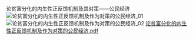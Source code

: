论贫富分化的内生性正反馈机制及其对策——公民经济
![论贫富分化的内生性正反馈机制及作为对策的公民经济_01](https://github.com/user-attachments/assets/e3c8a149-7b9a-4c5d-b5e7-3c86c1a45b2e)
![论贫富分化的内生性正反馈机制及作为对策的公民经济_02](https://github.com/user-attachments/assets/b6b8ab5b-97ac-42d0-895d-51926f8a79d7)
[论贫富分化的内生性正反馈机制及作为对策的公民经济.pdf](https://github.com/user-attachments/files/20589965/default.pdf)
